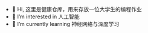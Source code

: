 - 👋 Hi, 这里是健康仓库，用来存放一位大学生的编程作业
- 👀 I’m interested in 人工智能
- 🌱 I’m currently learning 神经网络与深度学习


<!---
HealthScript/HealthScript is a ✨ special ✨ repository because its `README.md` (this file) appears on your GitHub profile.
You can click the Preview link to take a look at your changes.
--->
